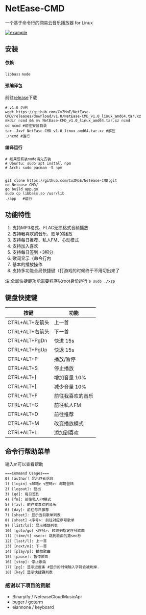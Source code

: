 # NetEase-CMD
一个基于命令行的网易云音乐播放器 for Linux

[![example](https://github.com/CxZMoE/NetEase-CMD/raw/master/image/example.gif)](https://github.com/CxZMoE/NetEase-CMD)

## 安装
#### 依赖
`libbass`
`node`

#### 预编译包
前往[release](https://github.com/CxZMoE/NetEase-CMD/releases/)下载

```shell script
# v1.0 为例
wget https://github.com/CxZMoE/NetEase-CMD/releases/download/v1.0/NetEase-CMD_v1.0_linux_amd64.tar.xz
mkdir ncmd && mv NetEase-CMD_v1.0_linux_amd64.tar.xz ncmd
cd ncmd #前往安装目录
tar -Jxvf NetEase-CMD_v1.0_linux_amd64.tar.xz #解压
./ncmd #运行
```

#### 编译运行
```shell script
# 如果没有装node请先安装
# Ubuntu: sudo apt install npm
# Arch: sudo pacman -S npm


git clone https://github.com/CxZMoE/Netease-CMD.git
cd Netease-CMD/
go build app.go
sudo cp libbass.so /usr/lib
./app   #运行
```

## 功能特性
1. 支持MP3格式、FLAC无损格式音频播放
1. 支持我喜欢的音乐、歌单的播放
1. 支持每日推荐、私人FM、心动模式
1. 支持加入喜欢
1. 支持每日签到 +3积分
1. 歌词显示（命令行内
1. 基本的播放操作
1. 支持多功能全局快捷键（打游戏的时候终于不用切出来了

注:全局快捷键功能需要程序以root身份运行 `$ sudo ./xzp`

## 键盘快捷键		
| 按键   | 功能          |
| ----- | --------------- | 
| CTRL+ALT+左箭头| 上一首|
| CTRL+ALT+右箭头     | 下一首 | 
| CTRL+ALT+PgDn| 快进 15s|
| CTRL+ALT+PgUp|快退 15s|
| CTRL+ALT+P| 播放/暂停|
| CTRL+ALT+S| 停止播放|
| CTRL+ALT+]| 增加音量 10%|
| CTRL+ALT+[| 减少音量 10%|
| CTRL+ALT+F| 前往我喜欢的音乐|
| CTRL+ALT+G| 前往私人FM|
| CTRL+ALT+D| 前往推荐|
| CTRL+ALT+M| 改变播放模式|
| CTRL+ALT+L| 添加到喜欢|

## 命令行帮助菜单
输入m可以查看帮助

```shell script
===Command Usages===
0) [author] 显示作者信息
1) [login] <邮箱> <密码>: 邮箱登陆
2) [logout]: 登出
3) [qd]: 每日签到
4) [fm]: 前往私人FM模式
5) [fav]: 前往我喜欢的音乐
6) [day]: 前往每日推荐
7) [sheet]: 显示当前歌单列表
8) [sheet] <序号>: 前往对应序号歌单
9) [list/ls]: 显示播放列表
10) [goto/go] <序号>: 转跳到指定序号歌曲
11) [time/t] <sec>: 跳到歌曲的第sec秒
12) [last/l]: 上一首
13) [next/n]: 下一首
14) [play/p]: 播放歌曲
15) [pause]: 暂停歌曲
16) [stop]: 停止歌曲
17) [pg]: 显示进度条 #显示的时候输入字符会被刷掉.
18) [key] 显示快捷键列表
```

### 感谢以下项目的贡献
* Binaryify / NeteaseCloudMusicApi 
* buger / goterm 
* eiannone / keyboard 